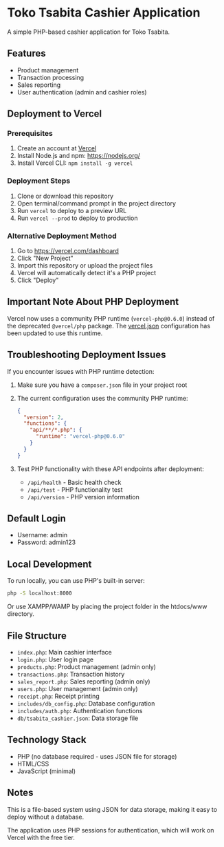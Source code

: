 # Toko Tsabita Cashier Application

A simple PHP-based cashier application for Toko Tsabita.

## Features
- Product management
- Transaction processing
- Sales reporting
- User authentication (admin and cashier roles)

## Deployment to Vercel

### Prerequisites
1. Create an account at [Vercel](https://vercel.com/)
2. Install Node.js and npm: https://nodejs.org/
3. Install Vercel CLI: `npm install -g vercel`

### Deployment Steps
1. Clone or download this repository
2. Open terminal/command prompt in the project directory
3. Run `vercel` to deploy to a preview URL
4. Run `vercel --prod` to deploy to production

### Alternative Deployment Method
1. Go to https://vercel.com/dashboard
2. Click "New Project"
3. Import this repository or upload the project files
4. Vercel will automatically detect it's a PHP project
5. Click "Deploy"

## Important Note About PHP Deployment

Vercel now uses a community PHP runtime (`vercel-php@0.6.0`) instead of the deprecated `@vercel/php` package. The [vercel.json](file://c:\Users\SMA%20N%206%20BENDAHARA\KASIR%20TSABITA\vercel.json) configuration has been updated to use this runtime.

## Troubleshooting Deployment Issues

If you encounter issues with PHP runtime detection:

1. Make sure you have a `composer.json` file in your project root
2. The current configuration uses the community PHP runtime:
   ```json
   {
     "version": 2,
     "functions": {
       "api/**/*.php": {
         "runtime": "vercel-php@0.6.0"
       }
     }
   }
   ```

3. Test PHP functionality with these API endpoints after deployment:
   - `/api/health` - Basic health check
   - `/api/test` - PHP functionality test
   - `/api/version` - PHP version information

## Default Login
- Username: admin
- Password: admin123

## Local Development

To run locally, you can use PHP's built-in server:
```bash
php -S localhost:8000
```

Or use XAMPP/WAMP by placing the project folder in the htdocs/www directory.

## File Structure
- `index.php`: Main cashier interface
- `login.php`: User login page
- `products.php`: Product management (admin only)
- `transactions.php`: Transaction history
- `sales_report.php`: Sales reporting (admin only)
- `users.php`: User management (admin only)
- `receipt.php`: Receipt printing
- `includes/db_config.php`: Database configuration
- `includes/auth.php`: Authentication functions
- `db/tsabita_cashier.json`: Data storage file

## Technology Stack
- PHP (no database required - uses JSON file for storage)
- HTML/CSS
- JavaScript (minimal)

## Notes
This is a file-based system using JSON for data storage, making it easy to deploy without a database.

The application uses PHP sessions for authentication, which will work on Vercel with the free tier.